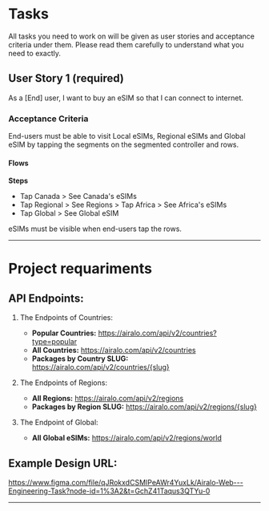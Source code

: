 # Tasks

All tasks you need to work on will be given as user stories and acceptance criteria under them. Please read them carefully to understand what you need to exactly.

## User Story 1 (required)
As a [End] user, I want to buy an eSIM so that I can connect to internet.

### Acceptance Criteria
End-users must be able to visit Local eSIMs, Regional eSIMs and Global eSIM by tapping the segments on the segmented controller and rows.

#### Flows

**Steps**
* Tap Canada > See Canada's eSIMs
* Tap Regional > See Regions > Tap Africa > See Africa's eSIMs
* Tap Global > See Global eSIM

eSIMs must be visible when end-users tap the rows.

---

# Project requariments

## API Endpoints: 

1. The Endpoints of Countries: 
    * **Popular Countries:** https://airalo.com/api/v2/countries?type=popular
    * **All Countries:** https://airalo.com/api/v2/countries
    * **Packages by Country SLUG:** https://airalo.com/api/v2/countries/{slug}

2. The Endpoints of Regions: 
    * **All Regions:** https://airalo.com/api/v2/regions
    * **Packages by Region SLUG:** https://airalo.com/api/v2/regions/{slug}

3. The Endpoint of Global: 
    * **All Global eSIMs:** https://airalo.com/api/v2/regions/world

## Example Design URL: 
https://www.figma.com/file/qJRokxdCSMIPeAWr4YuxLk/Airalo-Web---Engineering-Task?node-id=1%3A2&t=GchZ41Taqus3QTYu-0

---
